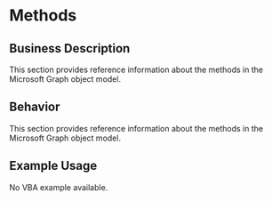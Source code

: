 # Methods

## Business Description
This section provides reference information about the methods in the Microsoft Graph object model.

## Behavior
This section provides reference information about the methods in the Microsoft Graph object model.

## Example Usage
No VBA example available.